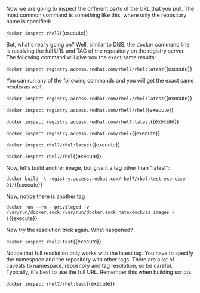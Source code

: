 Now we are going to inspect the different parts of the URL that you pull. The most common command is something like this, where only the repository name is specified:

``docker inspect rhel7``{{execute}}

But, what's really going on? Well, similar to DNS, the docker command line is resolving the full URL and TAG of the repository on the registry server. The following command will give you the exact same results:

``docker inspect registry.access.redhat.com/rhel7/rhel:latest``{{execute}}

You can run any of the following commands and you will get the exact same results as well:

``docker inspect registry.access.redhat.com/rhel7/rhel:latest``{{execute}}

``docker inspect registry.access.redhat.com/rhel7/rhel``{{execute}}

``docker inspect registry.access.redhat.com/rhel7:latest``{{execute}}

``docker inspect registry.access.redhat.com/rhel7``{{execute}}

``docker inspect rhel7/rhel:latest``{{execute}}

``docker inspect rhel7/rhel``{{execute}}

Now, let's build another image, but give it a tag other than "latest":

``docker build -t registry.access.redhat.com/rhel7/rhel:test exercise-01/``{{execute}}

Now, notice there is another tag

``docker run --rm --privileged -v /var/run/docker.sock:/var/run/docker.sock nate/dockviz images -t``{{execute}}

Now try the resolution trick again. What happened?

``docker inspect rhel7:test``{{execute}}

Notice that full resolution only works with the latest tag. You have to specify the namespace and the repository with other tags. There are a lot of caveats to namespace, repository and tag resolution, so be careful. Typically, it's best to use the full URL. Remember this when building scripts.

``docker inspect rhel7/rhel:test``{{execute}}
